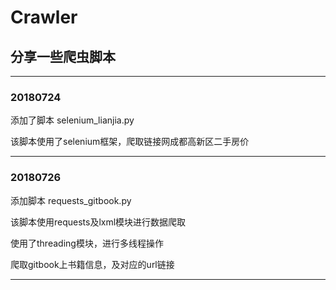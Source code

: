 # Crawler
## 分享一些爬虫脚本

----------------------------------------------------------
### 20180724

添加了脚本 selenium_lianjia.py

该脚本使用了selenium框架，爬取链接网成都高新区二手房价


----------------------------------------------------------
### 20180726

添加脚本 requests_gitbook.py

该脚本使用requests及lxml模块进行数据爬取

使用了threading模块，进行多线程操作

爬取gitbook上书籍信息，及对应的url链接

----------------------------------------------------------

